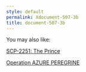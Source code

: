```yaml
---
style: default
permalink: Xdocument-507-3b
title: document-507-3b
---
```

You may also like:

[SCP-2251: The Prince](http://scp-wiki.net/scp-2251)

[Operation AZURE PEREGRINE](http://scp-wiki.net/operation-azure-peregrine)
